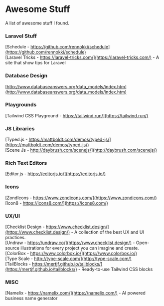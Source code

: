 # Awesome Stuff
A list of awesome stuff I found.

### Laravel Stuff
[Schedule - https://github.com/rennokki/schedule](https://github.com/rennokki/schedule)  
[Laravel Tricks - https://laravel-tricks.com/](https://laravel-tricks.com/) - A site that show tips for Laravel

### Database Design
[http://www.databaseanswers.org/data_models/index.htm](http://www.databaseanswers.org/data_models/index.htm)  

### Playgrounds
[Tailwind CSS Playground - https://tailwind.run/](https://tailwind.run/)  

### JS Libraries 
[Typed.js - https://mattboldt.com/demos/typed-js/](https://mattboldt.com/demos/typed-js/)  
[Scene Js - http://daybrush.com/scenejs/](http://daybrush.com/scenejs/)  

### Rich Text Editors
[Editor.js - https://editorjs.io/](https://editorjs.io/)

### Icons
[ZondIcons - https://www.zondicons.com/](https://www.zondicons.com/)
[Icon8 - https://icons8.com/](https://icons8.com/)

### UX/UI
[Checklist Design - https://www.checklist.design/](https://www.checklist.design/) - A collection of the best UX and UI practices.  
[Undraw - https://undraw.co/](https://www.checklist.design/) - Open-source illustrations for every project you can imagine and create.  
[ColorBox - https://www.colorbox.io/](https://www.colorbox.io/)  
[Type Scale - http://type-scale.com/](http://type-scale.com/)  
[TailBlocks - https://mertjf.github.io/tailblocks/](https://mertjf.github.io/tailblocks/) - Ready-to-use Tailwind CSS blocks  

### MISC
[Namelix - https://namelix.com/](https://namelix.com/) - AI powered business name generator
